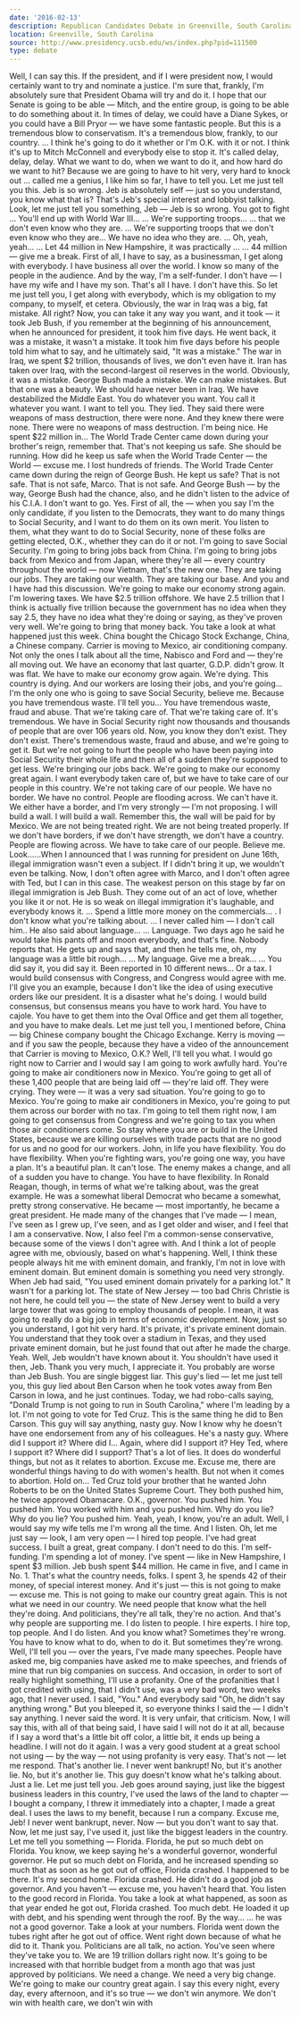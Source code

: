 ```yaml
---
date: '2016-02-13'
description: Republican Candidates Debate in Greenville, South Carolina
location: Greenville, South Carolina
source: http://www.presidency.ucsb.edu/ws/index.php?pid=111500
type: debate
---
```


Well, I can say this. If the president, and if I were president now, I would certainly want to try and nominate a justice. I'm sure that, frankly, I'm absolutely sure that President Obama will try and do it. I hope that our Senate is going to be able — Mitch, and the entire group, is going to be able to do something about it. In times of delay, we could have a Diane Sykes, or you could have a Bill Pryor — we have some fantastic people. But this is a tremendous blow to conservatism. It's a tremendous blow, frankly, to our country.
... I think he's going to do it whether or I'm O.K. with it or not. I think it's up to Mitch McConnell and everybody else to stop it. It's called delay, delay, delay. 
What we want to do, when we want to do it, and how hard do we want to hit? Because we are going to have to hit very, very hard to knock out
... called me a genius, I like him so far, I have to tell you. Let me just tell you this. Jeb is so wrong. Jeb is absolutely self — just so you understand, you know what that is? That's Jeb's special interest and lobbyist talking. Look, let me just tell you something, Jeb — Jeb is so wrong. You got to fight
... You'll end up with World War III...
... We're supporting troops...
... that we don't even know who they are.
... We're supporting troops that we don't even know who they are...
We have no idea who they are.
... Oh, yeah, yeah...
... Let 44 million in New Hampshire, it was practically ...
... 44 million — give me a break. 
First of all, I have to say, as a businessman, I get along with everybody. I have business all over the world. I know so many of the people in the audience. And by the way, I'm a self-funder. I don't have — I have my wife and I have my son. That's all I have. I don't have this. So let me just tell you, I get along with everybody, which is my obligation to my company, to myself, et cetera. Obviously, the war in Iraq was a big, fat mistake. All right? Now, you can take it any way you want, and it took — it took Jeb Bush, if you remember at the beginning of his announcement, when he announced for president, it took him five days. He went back, it was a mistake, it wasn't a mistake. It took him five days before his people told him what to say, and he ultimately said, "It was a mistake." The war in Iraq, we spent $2 trillion, thousands of lives, we don't even have it. Iran has taken over Iraq, with the second-largest oil reserves in the world. Obviously, it was a mistake.
George Bush made a mistake. We can make mistakes. But that one was a beauty. We should have never been in Iraq. We have destabilized the Middle East.
You do whatever you want. You call it whatever you want. I want to tell you. They lied. They said there were weapons of mass destruction, there were none. And they knew there were none. There were no weapons of mass destruction. 
I'm being nice.
He spent $22 million in... 
The World Trade Center came down during your brother's reign, remember that. 
That's not keeping us safe.
She should be running.
How did he keep us safe when the World Trade Center — the World — excuse me. I lost hundreds of friends. The World Trade Center came down during the reign of George Bush. He kept us safe? That is not safe. That is not safe, Marco. That is not safe.
And George Bush — by the way, George Bush had the chance, also, and he didn't listen to the advice of his C.I.A.
I don't want to go. 
Yes.
First of all, the — when you say I'm the only candidate, if you listen to the Democrats, they want to do many things to Social Security, and I want to do them on its own merit. You listen to them, what they want to do to Social Security, none of these folks are getting elected, O.K., whether they can do it or not. I'm going to save Social Security. I'm going to bring jobs back from China. I'm going to bring jobs back from Mexico and from Japan, where they're all — every country throughout the world — now Vietnam, that's the new one. They are taking our jobs. They are taking our wealth. They are taking our base. And you and I have had this discussion. We're going to make our economy strong again. I'm lowering taxes. We have $2.5 trillion offshore. We have 2.5 trillion that I think is actually five trillion because the government has no idea when they say 2.5, they have no idea what they're doing or saying, as they've proven very well. We're going to bring that money back. You take a look at what happened just this week. China bought the Chicago Stock Exchange, China, a Chinese company. Carrier is moving to Mexico, air conditioning company. Not only the ones I talk about all the time, Nabisco and Ford and — they're all moving out. We have an economy that last quarter, G.D.P. didn't grow. It was flat. We have to make our economy grow again. We're dying. This country is dying. And our workers are losing their jobs, and you're going...
I'm the only one who is going to save Social Security, believe me.
Because you have tremendous waste. I'll tell you...
You have tremendous waste, fraud and abuse. That we're taking care of. That we're taking care of. It's tremendous. We have in Social Security right now thousands and thousands of people that are over 106 years old. Now, you know they don't exist. They don't exist. There's tremendous waste, fraud and abuse, and we're going to get it. But we're not going to hurt the people who have been paying into Social Security their whole life and then all of a sudden they're supposed to get less. We're bringing our jobs back. We're going to make our economy great again.
I want everybody taken care of, but we have to take care of our people in this country. We're not taking care of our people. We have no border. We have no control. People are flooding across. We can't have it. We either have a border, and I'm very strongly — I'm not proposing. I will build a wall. I will build a wall. Remember this, the wall will be paid for by Mexico. We are not being treated right. We are not being treated properly. If we don't have borders, if we don't have strength, we don't have a country. People are flowing across. We have to take care of our people. Believe me.
Look......When I announced that I was running for president on June 16th, illegal immigration wasn't even a subject. If I didn't bring it up, we wouldn't even be talking. Now, I don't often agree with Marco, and I don't often agree with Ted, but I can in this case. The weakest person on this stage by far on illegal immigration is Jeb Bush. They come out of an act of love, whether you like it or not. He is so weak on illegal immigration it's laughable, and everybody knows it.
... Spend a little more money on the commercials...
. I don't know what you're talking about.
... I never called him — I don't call him..
He also said about language...
... Language. Two days ago he said he would take his pants off and moon everybody, and that's fine. Nobody reports that. He gets up and says that, and then he tells me, oh, my language was a little bit rough...
... My language. Give me a break...
... You did say it, you did say it. Been reported in 10 different news...
Or a tax.
I would build consensus with Congress, and Congress would agree with me. I'll give you an example, because I don't like the idea of using executive orders like our president. It is a disaster what he's doing. I would build consensus, but consensus means you have to work hard. You have to cajole. You have to get them into the Oval Office and get them all together, and you have to make deals. Let me just tell you, I mentioned before, China — big Chinese company bought the Chicago Exchange. Kerry is moving — and if you saw the people, because they have a video of the announcement that Carrier is moving to Mexico, O.K.? Well, I'll tell you what. I would go right now to Carrier and I would say I am going to work awfully hard. You're going to make air conditioners now in Mexico. You're going to get all of these 1,400 people that are being laid off — they're laid off. They were crying. They were — it was a very sad situation. You're going to go to Mexico. You're going to make air conditioners in Mexico, you're going to put them across our border with no tax. I'm going to tell them right now, I am going to get consensus from Congress and we're going to tax you when those air conditioners come. So stay where you are or build in the United States, because we are killing ourselves with trade pacts that are no good for us and no good for our workers. 
John, in life you have flexibility. You do have flexibility. When you're fighting wars, you're going one way, you have a plan. It's a beautiful plan. It can't lose. The enemy makes a change, and all of a sudden you have to change. You have to have flexibility. In Ronald Reagan, though, in terms of what we're talking about, was the great example. He was a somewhat liberal Democrat who became a somewhat, pretty strong conservative. He became — most importantly, he became a great president. He made many of the changes that I've made — I mean, I've seen as I grew up, I've seen, and as I get older and wiser, and I feel that I am a conservative. Now, I also feel I'm a common-sense conservative, because some of the views I don't agree with. And I think a lot of people agree with me, obviously, based on what's happening.
Well, I think these people always hit me with eminent domain, and frankly, I'm not in love with eminent domain. But eminent domain is something you need very strongly. When Jeb had said, "You used eminent domain privately for a parking lot." It wasn't for a parking lot. The state of New Jersey — too bad Chris Christie is not here, he could tell you — the state of New Jersey went to build a very large tower that was going to employ thousands of people. I mean, it was going to really do a big job in terms of economic development. Now, just so you understand, I got hit very hard. It's private, it's private eminent domain. You understand that they took over a stadium in Texas, and they used private eminent domain, but he just found that out after he made the charge.
Yeah. Well, Jeb wouldn't have known about it.
You shouldn't have used it then, Jeb.
Thank you very much, I appreciate it.
You probably are worse than Jeb Bush. You are single biggest liar. This guy's lied — let me just tell you, this guy lied about Ben Carson when he took votes away from Ben Carson in Iowa, and he just continues. Today, we had robo-calls saying, "Donald Trump is not going to run in South Carolina," where I'm leading by a lot. I'm not going to vote for Ted Cruz. This is the same thing he did to Ben Carson. This guy will say anything, nasty guy. Now I know why he doesn't have one endorsement from any of his colleagues.
He's a nasty guy.
Where did I support it? Where did I...
Again, where did I support it?
Hey Ted, where I support it?
Where did I support?
That's a lot of lies.
It does do wonderful things, but not as it relates to abortion.
Excuse me. Excuse me, there are wonderful things having to do with women's health.
But not when it comes to abortion.
Hold on...
Ted Cruz told your brother that he wanted John Roberts to be on the United States Supreme Court. They both pushed him, he twice approved Obamacare.
O.K., governor.
You pushed him. You pushed him.
You worked with him and you pushed him. Why do you lie?
Why do you lie?
You pushed him.
Yeah, yeah, I know, you're an adult.
Well, I would say my wife tells me I'm wrong all the time. And I listen. 
Oh, let me just say — look, I am very open — I hired top people. I've had great success. I built a great, great company. I don't need to do this. I'm self-funding. I'm spending a lot of money. I've spent — like in New Hampshire, I spent $3 million. Jeb bush spent $44 million. He came in five, and I came in No. 1. That's what the country needs, folks. I spent 3, he spends 42 of their money, of special interest money. And it's just — this is not going to make — excuse me. This is not going to make our country great again. This is not what we need in our country. We need people that know what the hell they're doing. And politicians, they're all talk, they're no action. And that's why people are supporting me. I do listen to people. I hire experts. I hire top, top people. And I do listen. And you know what? Sometimes they're wrong. You have to know what to do, when to do it. But sometimes they're wrong.
Well, I'll tell you — over the years, I've made many speeches. People have asked me, big companies have asked me to make speeches, and friends of mine that run big companies on success. And occasion, in order to sort of really highlight something, I'll use a profanity. One of the profanities that I got credited with using, that I didn't use, was a very bad word, two weeks ago, that I never used. I said, "You." And everybody said "Oh, he didn't say anything wrong." But you bleeped it, so everyone thinks I said the — I didn't say anything. I never said the word. It is very unfair, that criticism. Now, I will say this, with all of that being said, I have said I will not do it at all, because if I say a word that's a little bit off color, a little bit, it ends up being a headline. I will not do it again. I was a very good student at a great school not using — by the way — not using profanity is very easy.
That's not — let me respond. That's another lie. I never went bankrupt! 
No, but it's another lie.
No, but it's another lie. This guy doesn't know what he's talking about. Just a lie.
Let me just tell you. Jeb goes around saying, just like the biggest business leaders in this country, I've used the laws of the land to chapter — I bought a company, I threw it immediately into a chapter, I made a great deal. I uses the laws to my benefit, because I run a company.
Excuse me, Jeb!
I never went bankrupt, never. Now — but you don't want to say that. Now, let me just say, I've used it, just like the biggest leaders in the country. Let me tell you something — Florida. Florida, he put so much debt on Florida. You know, we keep saying he's a wonderful governor, wonderful governor. He put so much debt on Florida, and he increased spending so much that as soon as he got out of office, Florida crashed. I happened to be there. It's my second home. Florida crashed. He didn't do a good job as governor.
And you haven't — excuse me, you haven't heard that. You listen to the good record in Florida. You take a look at what happened, as soon as that year ended he got out, Florida crashed. Too much debt. He loaded it up with debt, and his spending went through the roof. 
By the way...
... he was not a good governor.
Take a look at your numbers.
Florida went down the tubes right after he got out of office.
Went right down because of what he did to it.
Thank you. Politicians are all talk, no action. You've seen where they've take you to. We are 19 trillion dollars right now. It's going to be increased with that horrible budget from a month ago that was just approved by politicians. We need a change. We need a very big change. We're going to make our country great again. I say this every night, every day, every afternoon, and it's so true — we don't win anymore. We don't win with health care, we don't win with